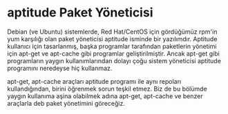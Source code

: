 # aptitude Paket Yöneticisi

Debian (ve Ubuntu) sistemlerde, Red Hat/CentOS için gördüğümüz rpm'in yum karşılığı olan paket yöneticisi aptitude isminde bir yazılımdır. Aptitude kullanıcı için tasarlanmış, başka programlar tarafından paketlerin yönetimi için apt-get ve apt-cache gibi programlar geliştirilmiştir. Ancak apt-get gibi programların yaygın kullanımlarından dolayı çoğu sistem yöneticisi aptitude programını neredeyse hiç kullanmaz.

apt-get, apt-cache araçları aptitude programı ile aynı repoları kullandığından, birini öğrenmek sorun teşkil etmez. Biz de bu bölümde yaygın kullanıma aşina olabilmek adına apt-get, apt-cache ve benzer araçlarla deb paket yönetimini göreceğiz.
